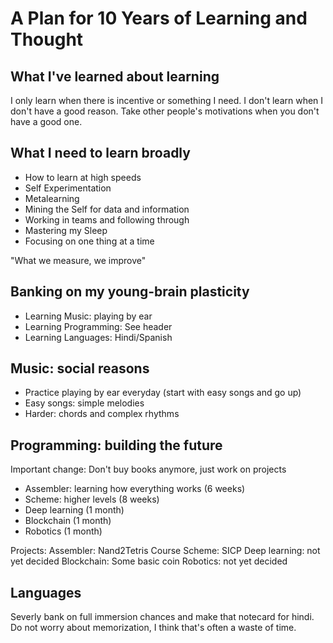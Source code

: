 # A Plan for 10 Years of Learning and Thought


What I've learned about learning
--------------------------------

I only learn when there is incentive or something I need. I don't learn when I don't have a good reason.
Take other people's motivations when you don't have a good one.

What I need to learn broadly 
--------------------------

- How to learn at high speeds
- Self Experimentation
- Metalearning
- Mining the Self for data and information
- Working in teams and following through
- Mastering my Sleep
- Focusing on one thing at a time

"What we measure, we improve"


Banking on my young-brain plasticity
-----------------------------------

- Learning Music: playing by ear
- Learning Programming: See header 
- Learning Languages: Hindi/Spanish


Music: social reasons
--------------------

- Practice playing by ear everyday (start with easy songs and go up)
- Easy songs: simple melodies
- Harder: chords and complex rhythms


Programming: building the future 
-------------------------------

Important change: Don't buy books anymore, just work on projects

- Assembler: learning how everything works (6 weeks)
- Scheme: higher levels (8 weeks)
- Deep learning (1 month)
- Blockchain (1 month)
- Robotics (1 month)

Projects:
	Assembler: Nand2Tetris Course
	Scheme: SICP
	Deep learning: not yet decided 
	Blockchain: Some basic coin
	Robotics: not yet decided


Languages
---------

Severly bank on full immersion chances and make that notecard for hindi. Do not worry about memorization, I think that's often a waste of time.

